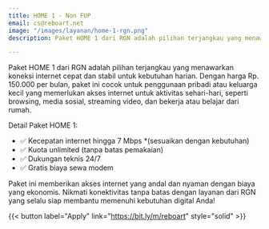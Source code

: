 ```yaml
---
title: HOME 1 - Non FUP
email: cs@reboart.net
image: "/images/layanan/home-1-rgn.png"
description: Paket HOME 1 dari RGN adalah pilihan terjangkau yang menawarkan koneksi internet cepat dan stabil untuk kebutuhan harian.

---
```


Paket HOME 1 dari RGN adalah pilihan terjangkau yang menawarkan koneksi internet cepat dan stabil untuk kebutuhan harian. Dengan harga Rp. 150.000 per bulan, paket ini cocok untuk penggunaan pribadi atau keluarga kecil yang memerlukan akses internet untuk aktivitas sehari-hari, seperti browsing, media sosial, streaming video, dan bekerja atau belajar dari rumah.

Detail Paket HOME 1:

- ✅ Kecepatan internet hingga 7 Mbps *(sesuaikan dengan kebutuhan)
- ✅ Kuota unlimited (tanpa batas pemakaian)
- ✅ Dukungan teknis 24/7
- ✅ Gratis biaya sewa modem

Paket ini memberikan akses internet yang andal dan nyaman dengan biaya yang ekonomis. Nikmati konektivitas tanpa batas dengan layanan dari RGN yang selalu siap membantu memenuhi kebutuhan digital Anda!

{{< button label="Apply" link="https://bit.ly/m/reboart" style="solid" >}}
